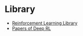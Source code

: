 # Library

- [Reinforcement Learning Library](https://github.com/Hugh-Cai/Library/tree/master/Reinforcement%20Learning%20Library)
- [Papers of Deep RL](https://github.com/Hugh-Cai/Library/tree/master/Figures%20of%20Paper)
